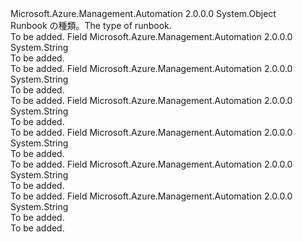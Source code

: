 <Type Name="RunbookTypeEnum" FullName="Microsoft.Azure.Management.Automation.Models.RunbookTypeEnum">
  <TypeSignature Language="C#" Value="public static class RunbookTypeEnum" />
  <TypeSignature Language="ILAsm" Value=".class public auto ansi abstract sealed beforefieldinit RunbookTypeEnum extends System.Object" />
  <TypeSignature Language="DocId" Value="T:Microsoft.Azure.Management.Automation.Models.RunbookTypeEnum" />
  <TypeSignature Language="VB.NET" Value="Public Class RunbookTypeEnum" />
  <TypeSignature Language="F#" Value="type RunbookTypeEnum = class" />
  <AssemblyInfo>
    <AssemblyName>Microsoft.Azure.Management.Automation</AssemblyName>
    <AssemblyVersion>2.0.0.0</AssemblyVersion>
  </AssemblyInfo>
  <Base>
    <BaseTypeName>System.Object</BaseTypeName>
  </Base>
  <Interfaces />
  <Docs>
    <summary>
            <span data-ttu-id="d43d6-101">Runbook の種類。</span><span class="sxs-lookup"><span data-stu-id="d43d6-101">The type of runbook.</span></span>
            </summary>
    <remarks>To be added.</remarks>
  </Docs>
  <Members>
    <Member MemberName="Graph">
      <MemberSignature Language="C#" Value="public const string Graph;" />
      <MemberSignature Language="ILAsm" Value=".field public static literal string Graph" />
      <MemberSignature Language="DocId" Value="F:Microsoft.Azure.Management.Automation.Models.RunbookTypeEnum.Graph" />
      <MemberSignature Language="VB.NET" Value="Public Const Graph As String " />
      <MemberSignature Language="F#" Value="val mutable Graph : string" Usage="Microsoft.Azure.Management.Automation.Models.RunbookTypeEnum.Graph" />
      <MemberType>Field</MemberType>
      <AssemblyInfo>
        <AssemblyName>Microsoft.Azure.Management.Automation</AssemblyName>
        <AssemblyVersion>2.0.0.0</AssemblyVersion>
      </AssemblyInfo>
      <ReturnValue>
        <ReturnType>System.String</ReturnType>
      </ReturnValue>
      <Docs>
        <summary>To be added.</summary>
        <remarks>To be added.</remarks>
      </Docs>
    </Member>
    <Member MemberName="GraphPowerShell">
      <MemberSignature Language="C#" Value="public const string GraphPowerShell;" />
      <MemberSignature Language="ILAsm" Value=".field public static literal string GraphPowerShell" />
      <MemberSignature Language="DocId" Value="F:Microsoft.Azure.Management.Automation.Models.RunbookTypeEnum.GraphPowerShell" />
      <MemberSignature Language="VB.NET" Value="Public Const GraphPowerShell As String " />
      <MemberSignature Language="F#" Value="val mutable GraphPowerShell : string" Usage="Microsoft.Azure.Management.Automation.Models.RunbookTypeEnum.GraphPowerShell" />
      <MemberType>Field</MemberType>
      <AssemblyInfo>
        <AssemblyName>Microsoft.Azure.Management.Automation</AssemblyName>
        <AssemblyVersion>2.0.0.0</AssemblyVersion>
      </AssemblyInfo>
      <ReturnValue>
        <ReturnType>System.String</ReturnType>
      </ReturnValue>
      <Docs>
        <summary>To be added.</summary>
        <remarks>To be added.</remarks>
      </Docs>
    </Member>
    <Member MemberName="GraphPowerShellWorkflow">
      <MemberSignature Language="C#" Value="public const string GraphPowerShellWorkflow;" />
      <MemberSignature Language="ILAsm" Value=".field public static literal string GraphPowerShellWorkflow" />
      <MemberSignature Language="DocId" Value="F:Microsoft.Azure.Management.Automation.Models.RunbookTypeEnum.GraphPowerShellWorkflow" />
      <MemberSignature Language="VB.NET" Value="Public Const GraphPowerShellWorkflow As String " />
      <MemberSignature Language="F#" Value="val mutable GraphPowerShellWorkflow : string" Usage="Microsoft.Azure.Management.Automation.Models.RunbookTypeEnum.GraphPowerShellWorkflow" />
      <MemberType>Field</MemberType>
      <AssemblyInfo>
        <AssemblyName>Microsoft.Azure.Management.Automation</AssemblyName>
        <AssemblyVersion>2.0.0.0</AssemblyVersion>
      </AssemblyInfo>
      <ReturnValue>
        <ReturnType>System.String</ReturnType>
      </ReturnValue>
      <Docs>
        <summary>To be added.</summary>
        <remarks>To be added.</remarks>
      </Docs>
    </Member>
    <Member MemberName="PowerShell">
      <MemberSignature Language="C#" Value="public const string PowerShell;" />
      <MemberSignature Language="ILAsm" Value=".field public static literal string PowerShell" />
      <MemberSignature Language="DocId" Value="F:Microsoft.Azure.Management.Automation.Models.RunbookTypeEnum.PowerShell" />
      <MemberSignature Language="VB.NET" Value="Public Const PowerShell As String " />
      <MemberSignature Language="F#" Value="val mutable PowerShell : string" Usage="Microsoft.Azure.Management.Automation.Models.RunbookTypeEnum.PowerShell" />
      <MemberType>Field</MemberType>
      <AssemblyInfo>
        <AssemblyName>Microsoft.Azure.Management.Automation</AssemblyName>
        <AssemblyVersion>2.0.0.0</AssemblyVersion>
      </AssemblyInfo>
      <ReturnValue>
        <ReturnType>System.String</ReturnType>
      </ReturnValue>
      <Docs>
        <summary>To be added.</summary>
        <remarks>To be added.</remarks>
      </Docs>
    </Member>
    <Member MemberName="PowerShellWorkflow">
      <MemberSignature Language="C#" Value="public const string PowerShellWorkflow;" />
      <MemberSignature Language="ILAsm" Value=".field public static literal string PowerShellWorkflow" />
      <MemberSignature Language="DocId" Value="F:Microsoft.Azure.Management.Automation.Models.RunbookTypeEnum.PowerShellWorkflow" />
      <MemberSignature Language="VB.NET" Value="Public Const PowerShellWorkflow As String " />
      <MemberSignature Language="F#" Value="val mutable PowerShellWorkflow : string" Usage="Microsoft.Azure.Management.Automation.Models.RunbookTypeEnum.PowerShellWorkflow" />
      <MemberType>Field</MemberType>
      <AssemblyInfo>
        <AssemblyName>Microsoft.Azure.Management.Automation</AssemblyName>
        <AssemblyVersion>2.0.0.0</AssemblyVersion>
      </AssemblyInfo>
      <ReturnValue>
        <ReturnType>System.String</ReturnType>
      </ReturnValue>
      <Docs>
        <summary>To be added.</summary>
        <remarks>To be added.</remarks>
      </Docs>
    </Member>
    <Member MemberName="Script">
      <MemberSignature Language="C#" Value="public const string Script;" />
      <MemberSignature Language="ILAsm" Value=".field public static literal string Script" />
      <MemberSignature Language="DocId" Value="F:Microsoft.Azure.Management.Automation.Models.RunbookTypeEnum.Script" />
      <MemberSignature Language="VB.NET" Value="Public Const Script As String " />
      <MemberSignature Language="F#" Value="val mutable Script : string" Usage="Microsoft.Azure.Management.Automation.Models.RunbookTypeEnum.Script" />
      <MemberType>Field</MemberType>
      <AssemblyInfo>
        <AssemblyName>Microsoft.Azure.Management.Automation</AssemblyName>
        <AssemblyVersion>2.0.0.0</AssemblyVersion>
      </AssemblyInfo>
      <ReturnValue>
        <ReturnType>System.String</ReturnType>
      </ReturnValue>
      <Docs>
        <summary>To be added.</summary>
        <remarks>To be added.</remarks>
      </Docs>
    </Member>
  </Members>
</Type>